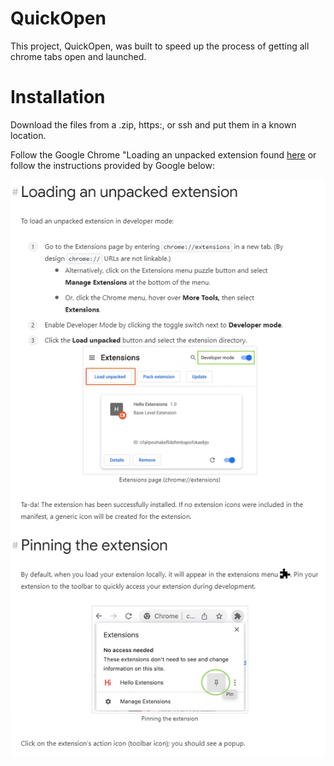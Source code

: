 # QuickOpen
This project, QuickOpen, was built to speed up the process of getting all chrome tabs open and launched.

# Installation
Download the files from a .zip, https:, or ssh and put them in a known location. 

Follow the Google Chrome "Loading an unpacked extension found [here]([https://website-name.com](https://developer.chrome.com/docs/extensions/mv3/getstarted/development-basics/#load-unpacked))  or follow the instructions provided by Google below:

![Screenshot of Chrome Instructions](assets/images/Chrome-Extension-development-basics-Chrome-Developers.png "Screenshot of Chrome Instructions")